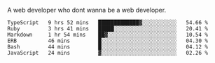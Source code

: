 A web developer who dont wanna be a web developer.

<!--START_SECTION:waka-->

```text
TypeScript   9 hrs 52 mins   █████████████▓░░░░░░░░░░░   54.66 %
Ruby         3 hrs 41 mins   █████░░░░░░░░░░░░░░░░░░░░   20.41 %
Markdown     1 hr 54 mins    ██▓░░░░░░░░░░░░░░░░░░░░░░   10.54 %
ERB          46 mins         █░░░░░░░░░░░░░░░░░░░░░░░░   04.30 %
Bash         44 mins         █░░░░░░░░░░░░░░░░░░░░░░░░   04.12 %
JavaScript   24 mins         ▓░░░░░░░░░░░░░░░░░░░░░░░░   02.26 %
```

<!--END_SECTION:waka-->
